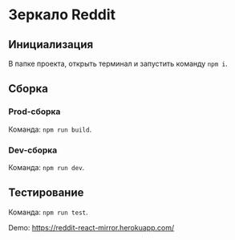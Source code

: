 # Зеркалo Reddit

## Инициализация

В папке проекта, открыть терминал и запустить команду `npm i`.

## Сборка

### Prod-сборка
Команда: `npm run build`.

### Dev-сборка
Команда: `npm run dev`.

## Тестирование

Команда: `npm run test`.


Demo: https://reddit-react-mirror.herokuapp.com/
